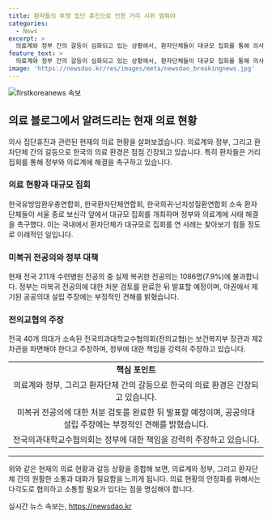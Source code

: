 ```yaml
---
title: 환자들의 투쟁 집단 휴진으로 인한 거리 시위 멈춰야
categories:
  - News
excerpt: >
  의료계와 정부 간의 갈등이 심화되고 있는 상황에서, 환자단체들이 대규모 집회를 통해 의사 집단휴진 문제에 대한 해결을 촉구하고 있다. 의료계는 여전히 휴진을 통한 힘을 과시하고 있지만, 정부는 전공의들의 복귀를 강력히 촉구하고 있다. 또한, 보건복지부는 미복귀 전공의에 대한 처분을 조만간 발표할 예정이며, 공공의료대학 설립 법률에 대해 부정적인 견해를 피력하고 있다. 이에 대해 전의교협은 보건복지부 장관과 차관을 파면해야 한다는 주장을 내세우고 있다. 환자들과 의료계, 정부 간의 갈등은 계속되고 있어, 상황의 해결을 위한 조속한 대책 마련이 필요해 보인다.
feature_text: >
  의료계와 정부 간의 갈등이 심화되고 있는 상황에서, 환자단체들이 대규모 집회를 통해 의사 집단휴진 문제에 대한 해결을 촉구하고 있다. 의료계는 여전히 휴진을 통한 힘을 과시하고 있지만, 정부는 전공의들의 복귀를 강력히 촉구하고 있다. 또한, 보건복지부는 미복귀 전공의에 대한 처분을 조만간 발표할 예정이며, 공공의료대학 설립 법률에 대해 부정적인 견해를 피력하고 있다. 이에 대해 전의교협은 보건복지부 장관과 차관을 파면해야 한다는 주장을 내세우고 있다. 환자들과 의료계, 정부 간의 갈등은 계속되고 있어, 상황의 해결을 위한 조속한 대책 마련이 필요해 보인다.
image: 'https://newsdao.kr/res/images/meta/newsdao_breakingnews.jpg'
---
```


<p><img src="https://newsdao.kr/res/images/meta/newsdao_breakingnews.jpg" alt="firstkoreanews 속보" /></p>

<h2 data-ke-size="size26">의료 블로그에서 알려드리는 현재 의료 현황</h2>

<p data-ke-size="size16">의사 집단휴진과 관련된 현재의 의료 현황을 살펴보겠습니다. 의료계와 정부, 그리고 환자단체 간의 갈등으로 한국의 의료 환경은 점점 긴장되고 있습니다. 특히 환자들은 거리 집회를 통해 정부와 의료계에 해결을 촉구하고 있습니다.</p>

<h3 data-ke-size="size23">의료 현황과 대규모 집회</h3>

<p data-ke-size="size16">한국유방암환우총연합회, 한국환자단체연합회, 한국희귀·난치성질환연합회 소속 환자단체들이 서울 종로 보신각 앞에서 대규모 집회를 개최하며 정부와 의료계에 사태 해결을 촉구했다. 이는 국내에서 환자단체가 대규모로 집회를 연 사례는 찾아보기 힘들 정도로 이례적인 일입니다.</p>

<h3 data-ke-size="size23">미복귀 전공의와 정부 대책</h3>

<p data-ke-size="size16">현재 전국 211개 수련병원 전공의 중 실제 복귀한 전공의는 1086명(7.9%)에 불과합니다. 정부는 미복귀 전공의에 대한 처분 검토를 완료한 뒤 발표할 예정이며, 야권에서 제기된 공공의대 설립 주장에는 부정적인 견해를 밝혔습니다.</p>

<h3 data-ke-size="size23">전의교협의 주장</h3>

<p data-ke-size="size16">전국 40개 의대가 소속된 전국의과대학교수협의회(전의교협)는 보건복지부 장관과 제2차관을 파면해야 한다고 주장하며, 정부에 대한 책임을 강력히 주장하고 있습니다.</p>

<table>
    <tbody>
        <tr>
            <td style="text-align: center; height: 17px;"><b>핵심 포인트</b></td>
        </tr>
        <tr>
            <td style="text-align: center; height: 17px;">의료계와 정부, 그리고 환자단체 간의 갈등으로 한국의 의료 환경은 긴장되고 있습니다.</td>
        </tr>
        <tr>
            <td style="text-align: center; height: 17px;">미복귀 전공의에 대한 처분 검토를 완료한 뒤 발표할 예정이며, 공공의대 설립 주장에는 부정적인 견해를 밝혔습니다.</td>
        </tr>
        <tr>
            <td style="text-align: center; height: 17px;">전국의과대학교수협의회는 정부에 대한 책임을 강력히 주장하고 있습니다.</td>
        </tr>
    </tbody>
</table>

<hr>

<p data-ke-size="size16">위와 같은 현재의 의료 현황과 갈등 상황을 종합해 보면, 의료계와 정부, 그리고 환자단체 간의 원활한 소통과 대화가 필요함을 느끼게 됩니다. 의료 현황의 안정화를 위해서는 다각도로 협의하고 소통할 필요가 있다는 점을 명심해야 합니다.</p>
실시간 뉴스 속보는, <a href="https://newsdao.kr" rel="dofollow">https://newsdao.kr</a>


